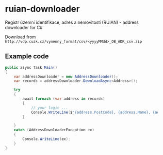 # ruian-downloader
Registr územní identifikace, adres a nemovitostí (RÚIAN) - address downloader for C#

Download from ```http://vdp.cuzk.cz/vymenny_format/csv/<yyyyMMdd>_OB_ADR_csv.zip```

## Example code
```cs
public async Task Main()
{
    var addressDownloader = new AddressDownloader();
    var records = addressDownloader.DownloadAsync<Address>();

    try
    {
        await foreach (var address in records)
        {
            // your logic ...
            Console.WriteLine($"{address.PostCode}, {address.Name}, {address.StreetName} {address.BuildingNumber}");
        }

    }
    catch (AddressDownloaderException ex)
    {
        Console.WriteLine(ex);
    }
}
```

